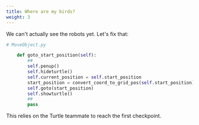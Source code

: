 ```yaml
---
title: Where are my birds?
weight: 3
---
```


We can't actually see the robots yet. Let's fix that:

```python
# MoveObject.py

    def goto_start_position(self):
        ##
        self.penup()
        self.hideturtle()
        self.current_position = self.start_position
        start_position = convert_coord_to_grid_pos(self.start_position)
        self.goto(start_position)
        self.showturtle()
        ##
        pass
```

This relies on the Turtle teammate to reach the first checkpoint.

